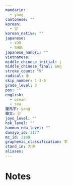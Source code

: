 ```yaml
---
mandarin:
  - yáng
cantonese: ""
korean:
  - 양
korean_native: ""
japanese:
  - YOU
  - SHOU
japanese_nanori: ""
vietnamese:
middle_chinese_initial: j
middle_chinese_final: ɨɐŋ
stroke_count: "9"
radical: 水
skip_number: 1-3-6
grade_level: 3
pos: ""
english:
  - ocean
  - sea
羅馬字: yang
韓文: 양
joyo_level: ""
hsk_level: ""
hanmun_edu_level: ""
danayo_id: 3177
mc_id: 2189
graphemic_classification: 羊
stand_in: 大洋
aliases:
---
```


# Notes
